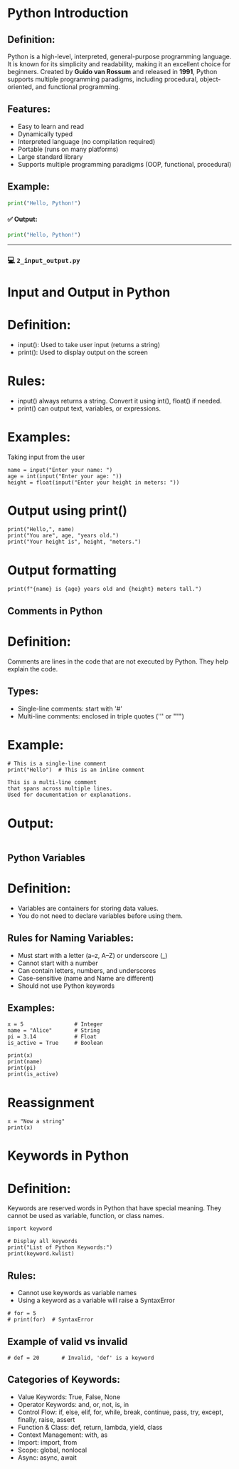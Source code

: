 # Python Introduction

## Definition:
Python is a high-level, interpreted, general-purpose programming language. It is known for its simplicity and readability, making it an excellent choice for beginners.
Created by **Guido van Rossum** and released in **1991**, Python supports multiple programming paradigms, including procedural, object-oriented, and functional programming.

## Features:
- Easy to learn and read
- Dynamically typed
- Interpreted language (no compilation required)
- Portable (runs on many platforms)
- Large standard library
- Supports multiple programming paradigms (OOP, functional, procedural)

## Example:
```python
print("Hello, Python!")
```
#### ✅ Output:
```python
print("Hello, Python!")
```

---

### 💻 `2_input_output.py`


# Input and Output in Python

# Definition:
- input(): Used to take user input (returns a string)
- print(): Used to display output on the screen

# Rules:
 - input() always returns a string. Convert it using int(), float() if needed.
 - print() can output text, variables, or expressions.

# Examples:
 Taking input from the user
 ```
name = input("Enter your name: ")
age = int(input("Enter your age: "))
height = float(input("Enter your height in meters: "))
```
# Output using print()
```
print("Hello,", name)
print("You are", age, "years old.")
print("Your height is", height, "meters.")
```
# Output formatting
```
print(f"{name} is {age} years old and {height} meters tall.")
```
## Comments in Python

# Definition:
 Comments are lines in the code that are not executed by Python. They help explain the code.

## Types:
- Single-line comments: start with '#'
 - Multi-line comments: enclosed in triple quotes (''' or """)

# Example:
```
# This is a single-line comment
print("Hello")  # This is an inline comment
```
```
This is a multi-line comment
that spans across multiple lines.
Used for documentation or explanations.
```
# Output:
```# Hello
```
## Python Variables

# Definition:
- Variables are containers for storing data values.
- You do not need to declare variables before using them.

## Rules for Naming Variables:
 - Must start with a letter (a–z, A–Z) or underscore (_)
 - Cannot start with a number
 - Can contain letters, numbers, and underscores
 - Case-sensitive (name and Name are different)
 - Should not use Python keywords

## Examples:
```
x = 5                # Integer
name = "Alice"       # String
pi = 3.14            # Float
is_active = True     # Boolean

print(x)
print(name)
print(pi)
print(is_active)
```
# Reassignment
```
x = "Now a string"
print(x)

```
# Keywords in Python

# Definition:
 Keywords are reserved words in Python that have special meaning.
 They cannot be used as variable, function, or class names.
```
import keyword

# Display all keywords
print("List of Python Keywords:")
print(keyword.kwlist)
```
## Rules:
- Cannot use keywords as variable names
 - Using a keyword as a variable will raise a SyntaxError

``` ❌ Invalid
# for = 5
# print(for)  # SyntaxError
```
## Example of valid vs invalid
```x = 10           # Valid
# def = 20       # Invalid, 'def' is a keyword
```
## Categories of Keywords:
 - Value Keywords: True, False, None
 - Operator Keywords: and, or, not, is, in
 - Control Flow: if, else, elif, for, while, break, continue, pass, try, except, finally, raise, assert
 - Function & Class: def, return, lambda, yield, class
 - Context Management: with, as
 - Import: import, from
 - Scope: global, nonlocal
 - Async: async, await
